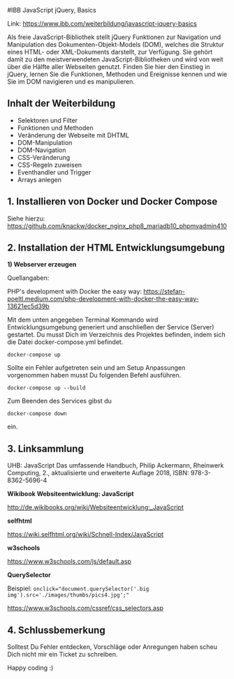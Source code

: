 #IBB JavaScript jQuery, Basics

Link: https://www.ibb.com/weiterbildung/javascript-jquery-basics

Als freie JavaScript-Bibliothek stellt jQuery Funktionen zur Navigation und Manipulation des 
Dokumenten-Objekt-Models (DOM), welches die Struktur eines HTML- oder XML-Dokuments darstellt, 
zur Verfügung. Sie gehört damit zu den meistverwendeten JavaScript-Bibliotheken und wird von weit 
über die Hälfte aller Webseiten genutzt. Finden Sie hier den Einstieg in jQuery, lernen Sie die Funktionen, 
Methoden und Ereignisse kennen und wie Sie im DOM navigieren und es manipulieren.

## Inhalt der Weiterbildung

- Selektoren und Filter
- Funktionen und Methoden
- Veränderung der Webseite mit DHTML
- DOM-Manipulation
- DOM-Navigation
- CSS-Veränderung
- CSS-Regeln zuweisen
- Eventhandler und Trigger
- Arrays anlegen

## 1. Installieren von Docker und Docker Compose

Siehe hierzu: https://github.com/knackw/docker_nginx_php8_mariadb10_phpmyadmin410

## 2. Installation der HTML Entwicklungsumgebung

**1) Webserver erzeugen**

Quellangaben:

PHP's development with Docker the easy way: https://stefan-poeltl.medium.com/php-development-with-docker-the-easy-way-13621ec5d39b

Mit dem unten angegeben Terminal Kommando wird Entwicklungsumgebung generiert 
und anschließen der Service (Server) gestartet. Du musst Dich im Verzeichnis des Projektes befinden, 
indem sich die Datei docker-compose.yml befindet.

`docker-compose up`

Sollte ein Fehler aufgetreten sein und am Setup Anpassungen vorgenommen haben musst Du folgenden Befehl ausführen.

`docker-compose up --build`

Zum Beenden des Services gibst du

`docker-compose down`

ein.

## 3. Linksammlung

UHB: JavaScript Das umfassende Handbuch, Philip Ackermann, Rheinwerk Computing, 2.,
aktualisierte und erweiterte Auflage 2018, ISBN: 978-3-8362-5696-4

**Wikibook Websiteentwicklung: JavaScript** 

http://de.wikibooks.org/wiki/Websiteentwicklung:_JavaScript

**selfhtml**

https://wiki.selfhtml.org/wiki/Schnell-Index/JavaScript

**w3schools**

https://www.w3schools.com/js/default.asp

**QuerySelector**

Beispiel: `onclick="document.querySelector('.big img').src='./images/thumbs/pics4.jpg';"`

https://www.w3schools.com/cssref/css_selectors.asp

## 4. Schlussbemerkung

Solltest Du Fehler entdecken, Vorschläge oder Anregungen haben scheu Dich nicht mir ein Ticket zu schreiben. 

Happy coding :)





